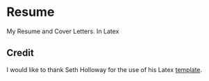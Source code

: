Resume
======

My Resume and Cover Letters. In Latex

Credit
---------------
I would like to thank Seth Holloway for the use of his Latex [template](http://sethholloway.com/blog/2011/06/24/my-latex-resume-template/).